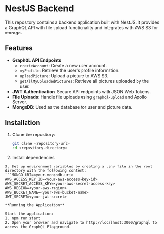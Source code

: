 # NestJS Backend

This repository contains a backend application built with NestJS. It provides a GraphQL API with file upload functionality and integrates with AWS S3 for storage.

## Features

- **GraphQL API Endpoints**
  - `createAccount`: Create a new user account.
  - `myProfile`: Retrieve the user's profile information.
  - `uploadPicture`: Upload a picture to AWS S3.
  - `getAllMyUploadedPictures`: Retrieve all pictures uploaded by the user.
- **JWT Authentication**: Secure API endpoints with JSON Web Tokens.
- **File Uploads**: Handle file uploads using `graphql-upload` and Apollo Server.
- **MongoDB**: Used as the database for user and picture data.

## Installation

1. Clone the repository:
   ```bash
   git clone <repository-url>
   cd <repository-directory>
 2. Install dependencies:
 ```npm install
3. Set up environment variables by creating a .env file in the root directory with the following content:
```MONGO_URI=<your-mongodb-uri>
AWS_ACCESS_KEY_ID=<your-aws-access-key-id>
AWS_SECRET_ACCESS_KEY=<your-aws-secret-access-key>
AWS_REGION=<your-aws-region>
AWS_BUCKET_NAME=<your-aws-bucket-name>
JWT_SECRET=<your-jwt-secret>

**Running the Application**

Start the application:
1. npm run start
2. Open your browser and navigate to http://localhost:3000/graphql to access the GraphQL Playground.

